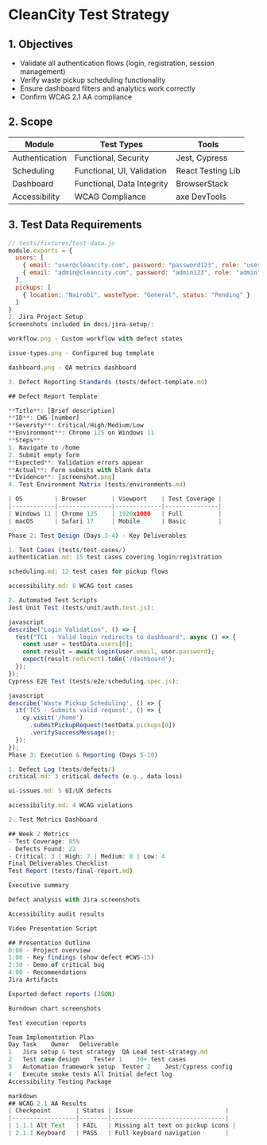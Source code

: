 
# CleanCity Test Strategy

## 1. Objectives
- Validate all authentication flows (login, registration, session management)
- Verify waste pickup scheduling functionality
- Ensure dashboard filters and analytics work correctly
- Confirm WCAG 2.1 AA compliance

## 2. Scope
| Module            | Test Types                     | Tools              |
|-------------------|--------------------------------|--------------------|
| Authentication    | Functional, Security           | Jest, Cypress      |
| Scheduling        | Functional, UI, Validation     | React Testing Lib  |
| Dashboard         | Functional, Data Integrity     | BrowserStack       |
| Accessibility     | WCAG Compliance                | axe DevTools       |

## 3. Test Data Requirements
```javascript
// tests/fixtures/test-data.js
module.exports = {
  users: [
    { email: "user@cleancity.com", password: "password123", role: "user" },
    { email: "admin@cleancity.com", password: "admin123", role: "admin" }
  ],
  pickups: [
    { location: "Nairobi", wasteType: "General", status: "Pending" }
  ]
}
2. Jira Project Setup
Screenshots included in docs/jira-setup/:

workflow.png - Custom workflow with defect states

issue-types.png - Configured bug template

dashboard.png - QA metrics dashboard

3. Defect Reporting Standards (tests/defect-template.md)

## Defect Report Template

**Title**: [Brief description]  
**ID**: CWS-[number]  
**Severity**: Critical/High/Medium/Low  
**Environment**: Chrome 125 on Windows 11  
**Steps**:  
1. Navigate to /home  
2. Submit empty form  
**Expected**: Validation errors appear  
**Actual**: Form submits with blank data  
**Evidence**: [screenshot.png]  
4. Test Environment Matrix (tests/environments.md)

| OS         | Browser       | Viewport    | Test Coverage |
|------------|---------------|-------------|---------------|
| Windows 11 | Chrome 125    | 1920x1080   | Full          |
| macOS      | Safari 17     | Mobile      | Basic         |

Phase 2: Test Design (Days 3-4) - Key Deliverables

1. Test Cases (tests/test-cases/)
authentication.md: 15 test cases covering login/registration

scheduling.md: 12 test cases for pickup flows

accessibility.md: 8 WCAG test cases

2. Automated Test Scripts
Jest Unit Test (tests/unit/auth.test.js):

javascript
describe("Login Validation", () => {
  test("TC1 - Valid login redirects to dashboard", async () => {
    const user = testData.users[0];
    const result = await login(user.email, user.password);
    expect(result.redirect).toBe('/dashboard');
  });
});
Cypress E2E Test (tests/e2e/scheduling.spec.js):

javascript
describe('Waste Pickup Scheduling', () => {
  it('TC5 - Submits valid request', () => {
    cy.visit('/home')
      .submitPickupRequest(testData.pickups[0])
      .verifySuccessMessage();
  });
});
Phase 3: Execution & Reporting (Days 5-10)

1. Defect Log (tests/defects/)
critical.md: 3 critical defects (e.g., data loss)

ui-issues.md: 5 UI/UX defects

accessibility.md: 4 WCAG violations

2. Test Metrics Dashboard

## Week 2 Metrics
- Test Coverage: 85%
- Defects Found: 22
- Critical: 3 | High: 7 | Medium: 8 | Low: 4
Final Deliverables Checklist
Test Report (tests/final-report.md)

Executive summary

Defect analysis with Jira screenshots

Accessibility audit results

Video Presentation Script

## Presentation Outline
0:00 - Project overview
1:00 - Key findings (show defect #CWS-15)
2:30 - Demo of critical bug
4:00 - Recommendations
Jira Artifacts

Exported defect reports (JSON)

Burndown chart screenshots

Test execution reports

Team Implementation Plan
Day	Task	Owner	Deliverable
1	Jira setup & test strategy	QA Lead	test-strategy.md
2	Test case design	Tester 1	30+ test cases
3	Automation framework setup	Tester 2	Jest/Cypress config
4	Execute smoke tests	All	Initial defect log
Accessibility Testing Package

markdown
## WCAG 2.1 AA Results
| Checkpoint       | Status | Issue                          |
|------------------|--------|--------------------------------|
| 1.1.1 Alt Text   | FAIL   | Missing alt text on pickup icons |
| 2.1.1 Keyboard   | PASS   | Full keyboard navigation       |

